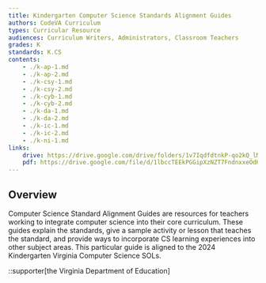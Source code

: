 ```yaml
---
title: Kindergarten Computer Science Standards Alignment Guides
authors: CodeVA Curriculum
types: Curricular Resource
audiences: Curriculum Writers, Administrators, Classroom Teachers
grades: K
standards: K.CS
contents:
    - ./k-ap-1.md
    - ./k-ap-2.md
    - ./k-csy-1.md
    - ./k-csy-2.md
    - ./k-cyb-1.md
    - ./k-cyb-2.md
    - ./k-da-1.md
    - ./k-da-2.md
    - ./k-ic-1.md
    - ./k-ic-2.md
    - ./k-ni-1.md
links:
    drive: https://drive.google.com/drive/folders/1v7IqdfdtnkP-qo2kQ_lMgcnQU3mQB3fU?usp=drive_link
    pdf: https://drive.google.com/file/d/1lbccTEEkPGGipXzNZT7FndnxxeOdKZp7/view?usp=drive_link
---
```


## Overview

Computer Science Standard Alignment Guides are resources for teachers working to integrate computer science into their core curriculum. These guides explain the standards, give a sample activity or lesson that teaches the standard, and provide ways to incorporate CS learning experiences into other subject areas. This particular guide is aligned to the 2024 Kindergarten Virginia Computer Science SOLs.

::supporter[the Virginia Department of Education]